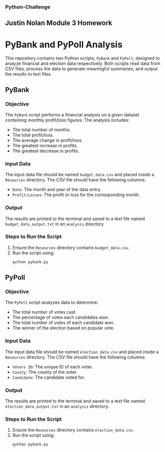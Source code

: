 ### Python-Challenge
## Justin Nolan Module 3 Homework

# PyBank and PyPoll Analysis

This repository contains two Python scripts, `PyBank` and `PyPoll`, designed to analyze financial and election data respectively. Both scripts read data from CSV files, process the data to generate meaningful summaries, and output the results to text files.

## PyBank

### Objective

The `PyBank` script performs a financial analysis on a given dataset containing monthly profit/loss figures. The analysis includes:
- The total number of months.
- The total profit/loss.
- The average change in profit/loss.
- The greatest increase in profits.
- The greatest decrease in profits.

### Input Data

The input data file should be named `budget_data.csv` and placed inside a `Resources` directory. The CSV file should have the following columns:
- `Date`: The month and year of the data entry.
- `Profit/Losses`: The profit or loss for the corresponding month.

### Output

The results are printed to the terminal and saved to a text file named `budget_data_output.txt` in an `analysis` directory.

### Steps to Run the Script

1. Ensure the `Resources` directory contains `budget_data.csv`.
2. Run the script using:
   ```bash
   python pybank.py


## PyPoll

### Objective

The `PyPoll` script analyzes data to determine:
- The total number of votes cast.
- The percentage of votes each candidates won.
- The total number of votes of each candidate won.
- The winner of the election based on popular vote.

### Input Data

The input data file should be named `election_data.csv` and placed inside a `Resources` directory. The CSV file should have the following columns:
- `Voters ID`: The unique ID of each voter.
- `County`: The county of the voter.
- `Candidate`: The candidate voted for.

### Output

The results are printed to the terminal and saved to a text file named `election_data_output.txt` in an `analysis` directory.

### Steps to Run the Script

1. Ensure the `Resources` directory contains `election_data.csv`.
2. Run the script using:
   ```bash
   python pybank.py   

